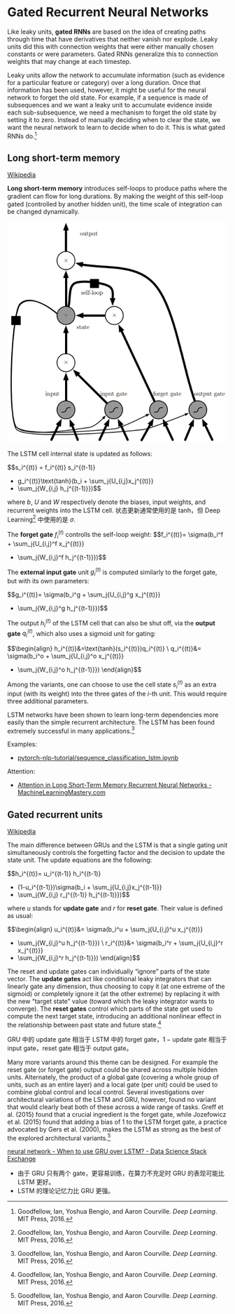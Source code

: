 # Gated Recurrent Neural Networks
Like leaky units, **gated RNNs** are based on the idea of creating paths through time that have derivatives that neither vanish nor explode. Leaky units did this with connection weights that were either manually chosen constants or were parameters. Gated RNNs generalize this to connection weights that may change at each timestep.

Leaky units allow the network to accumulate information (such as evidence for a particular feature or category) over a long duration. Once that information has been used, however, it might be useful for the neural network to forget the old state. For example, if a sequence is made of subsequences and we want a leaky unit to accumulate evidence inside each sub-subsequence, we need a mechanism to forget the old state by setting it to zero. Instead of manually deciding when to clear the state, we want the neural network to learn to decide when to do it. This is what gated RNNs do.[^deeplearning]

## Long short-term memory
[Wikipedia](https://en.wikipedia.org/wiki/Long_short-term_memory)

**Long short-term memory** introduces self-loops to produce paths where the gradient
can ﬂow for long durations. By making the weight of this self-loop gated (controlled by another hidden unit), the time scale of integration can be changed dynamically.

![](images/LSTM.png)

The LSTM cell internal state is updated as follows:

$$s_i^{(t)} =
f_i^{(t)} s_i^{(t-1)}
+ g_i^{(t)}\text{tanh}(b_i + \sum_j{U_{i,j}x_j^{(t)}}
+ \sum_j{W_{i,j} h_j^{(t-1)}})$$

where $b$, $U$ and $W$ respectively denote the biases, input weights, and recurrent weights into the LSTM cell. 状态更新通常使用的是 $\text{tanh}$，但 Deep Learning[^deeplearning] 中使用的是 $\sigma$.

The **forget gate** $f_i^{(t)}$ controlls the self-loop weight:
$$f_i^{(t)}=
\sigma(b_i^f + \sum_j{U_{i,j}^f x_j^{(t)}}
+ \sum_j{W_{i,j}^f h_j^{(t-1)}})$$

The **external input gate** unit $g_i^{(t)}$ is computed similarly to the forget gate, but with its own parameters:

$$g_i^{(t)}=
\sigma(b_i^g + \sum_j{U_{i,j}^g x_j^{(t)}}
+ \sum_j{W_{i,j}^g h_j^{(t-1)}})$$

The output $h_i^{(t)}$ of the LSTM cell that can also be shut off, via the **output gate** $q_i^{(t)}$, which also uses a sigmoid unit for gating:

$$\begin{align}
h_i^{(t)}&=\text{tanh}(s_i^{(t)})q_i^{(t)} \\
q_i^{(t)}&=
\sigma(b_i^o + \sum_j{U_{i,j}^o x_j^{(t)}}
+ \sum_j{W_{i,j}^o h_j^{(t-1)}})
\end{align}$$

Among the variants, one can choose to use the cell state $s_i^{(t)}$ as an extra input (with its weight) into the three gates of the $i$-th unit. This would require three additional parameters.

LSTM networks have been shown to learn long-term dependencies more easily than the simple recurrent architecture. The LSTM has been found extremely successful in many applications.[^deeplearning]

Examples:
- [pytorch-nlp-tutorial/sequence_classification_lstm.ipynb](https://github.com/epochx/pytorch-nlp-tutorial/blob/master/sequence_classification_lstm.ipynb)

Attention:
- [Attention in Long Short-Term Memory Recurrent Neural Networks - MachineLearningMastery.com](https://machinelearningmastery.com/attention-long-short-term-memory-recurrent-neural-networks/)

## Gated recurrent units
[Wikipedia](https://en.wikipedia.org/wiki/Gated_recurrent_unit)

The main difference between GRUs and the LSTM is that a single gating unit simultaneously controls the forgetting factor and the decision to update the state unit. The update equations are the following:

$$h_i^{(t)}=
u_i^{(t-1)} h_i^{(t-1)}
+ (1-u_i^{(t-1)})\sigma(b_i + \sum_j{U_{i,j}x_j^{(t-1)}}
+ \sum_j{W_{i,j} r_j^{(t-1)} h_j^{(t-1)}})$$

where $u$ stands for **update gate** and $r$ for **reset gate**. Their value is defined as usual:

$$\begin{align}
u_i^{(t)}&=
\sigma(b_i^u + \sum_j{U_{i,j}^u x_j^{(t)}}
+ \sum_j{W_{i,j}^u h_j^{(t-1)}}) \\
r_i^{(t)}&=
\sigma(b_i^r + \sum_j{U_{i,j}^r x_j^{(t)}}
+ \sum_j{W_{i,j}^r h_j^{(t-1)}})
\end{align}$$

The reset and update gates can individually “ignore” parts of the state vector. The **update gates** act like conditional leaky integrators that can linearly gate any dimension, thus choosing to copy it (at one extreme of the sigmoid) or completely ignore it (at the other extreme) by replacing it with the new “target state” value (toward which the leaky integrator wants to converge). The **reset gates** control which parts of the state get used to compute the next target state, introducing an additional nonlinear effect in the relationship between past state and future state.[^deeplearning]

GRU 中的 update gate 相当于 LSTM 中的 forget gate，$1 - \text{update gate}$ 相当于 input gate，reset gate 相当于 output gate。

Many more variants around this theme can be designed. For example the reset gate (or forget gate) output could be shared across multiple hidden units. Alternately, the product of a global gate (covering a whole group of units, such as an entire layer) and a local gate (per unit) could be used to combine global control and local control. Several investigations over architectural variations of the LSTM and GRU, however, found no variant that would clearly beat both of these across a wide range of tasks. Greff et al. (2015) found that a crucial ingredient is the forget gate, while Jozefowicz et al. (2015) found that adding a bias of $1$ to the LSTM forget gate, a practice advocated by Gers et al. (2000), makes the LSTM as strong as the best of the explored architectural variants.[^deeplearning]

[neural network - When to use GRU over LSTM? - Data Science Stack Exchange](https://datascience.stackexchange.com/questions/14581/when-to-use-gru-over-lstm)
- 由于 GRU 只有两个 gate，更容易训练，在算力不充足时 GRU 的表现可能比 LSTM 更好。
- LSTM 的理论记忆力比 GRU 更强。


[^deeplearning]: Goodfellow, Ian, Yoshua Bengio, and Aaron Courville. _Deep Learning_. MIT Press, 2016.